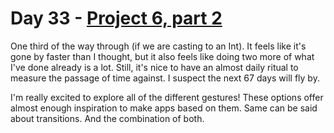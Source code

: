 # Day 33 - [Project 6, part 2](https://www.hackingwithswift.com/100/swiftui/33)

One third of the way through (if we are casting to an Int). It feels like it's gone by faster than I thought, but it also feels like doing two more of what I've done already is a lot. Still, it's nice to have an almost daily ritual to measure the passage of time against. I suspect the next 67 days will fly by.

I'm really excited to explore all of the different gestures! These options offer almost enough inspiration to make apps based on them. Same can be said about transitions. And the combination of both.
